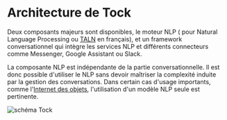 # Architecture de Tock

Deux composants majeurs sont disponibles, le moteur NLP ( pour Natural Language Processing ou [TALN](https://fr.wikipedia.org/wiki/Traitement_automatique_du_langage_naturel) en français),
 et un framework conversationnel qui intègre les services NLP et différents connecteurs comme Messenger, Google Assistant ou Slack. 
 
La composante NLP est indépendante de la partie conversationnelle. 
Il est donc possible d'utiliser le NLP sans devoir maîtriser la complexité induite par la gestion des conversations.
Dans certain cas d'usage importants, comme l'[Internet des objets](https://fr.wikipedia.org/wiki/Internet_des_objets), 
l'utilisation d'un modèle NLP seule est pertinente.

![schéma Tock](img/tock.png "Les différentes composantes de Tock")
